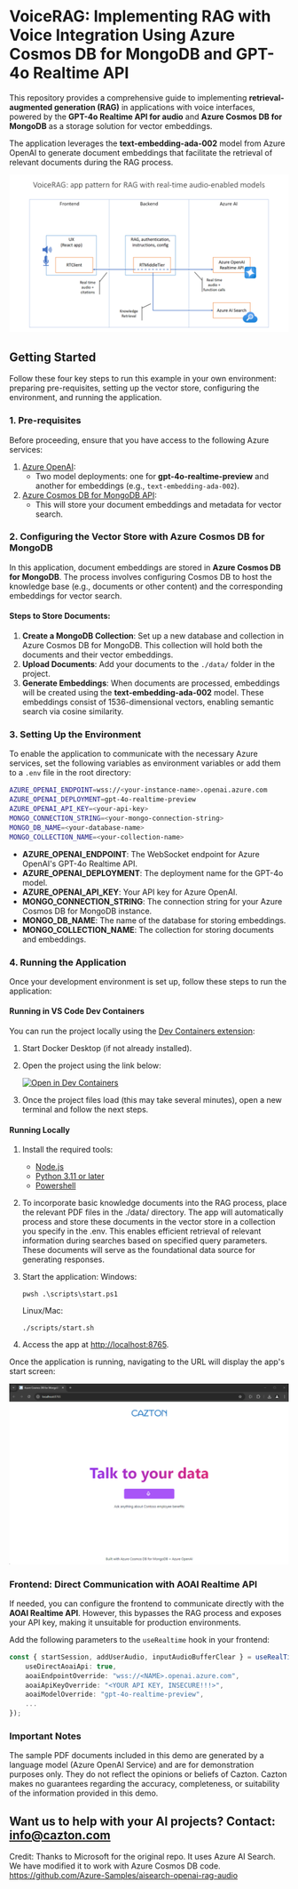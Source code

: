 # VoiceRAG: Implementing RAG with Voice Integration Using Azure Cosmos DB for MongoDB and GPT-4o Realtime API

This repository provides a comprehensive guide to implementing **retrieval-augmented generation (RAG)** in applications with voice interfaces, powered by the **GPT-4o Realtime API for audio** and **Azure Cosmos DB for MongoDB** as a storage solution for vector embeddings.

The application leverages the **text-embedding-ada-002** model from Azure OpenAI to generate document embeddings that facilitate the retrieval of relevant documents during the RAG process.

![RTMTPattern](docs/RTMTPattern.png)

## Getting Started

Follow these four key steps to run this example in your own environment: preparing pre-requisites, setting up the vector store, configuring the environment, and running the application.

### 1. Pre-requisites

Before proceeding, ensure that you have access to the following Azure services:

1. [Azure OpenAI](https://ms.portal.azure.com/#create/Microsoft.CognitiveServicesOpenAI):
    - Two model deployments: one for **gpt-4o-realtime-preview** and another for embeddings (e.g., `text-embedding-ada-002`).
2. [Azure Cosmos DB for MongoDB API](https://ms.portal.azure.com/#create/Microsoft.CosmosDBMongoAPI):
    - This will store your document embeddings and metadata for vector search.

### 2. Configuring the Vector Store with Azure Cosmos DB for MongoDB

In this application, document embeddings are stored in **Azure Cosmos DB for MongoDB**. The process involves configuring Cosmos DB to host the knowledge base (e.g., documents or other content) and the corresponding embeddings for vector search.

#### Steps to Store Documents:

1. **Create a MongoDB Collection**: Set up a new database and collection in Azure Cosmos DB for MongoDB. This collection will hold both the documents and their vector embeddings.
2. **Upload Documents**: Add your documents to the `./data/` folder in the project.
3. **Generate Embeddings**: When documents are processed, embeddings will be created using the **text-embedding-ada-002** model. These embeddings consist of 1536-dimensional vectors, enabling semantic search via cosine similarity.

### 3. Setting Up the Environment

To enable the application to communicate with the necessary Azure services, set the following variables as environment variables or add them to a `.env` file in the root directory:

```bash
AZURE_OPENAI_ENDPOINT=wss://<your-instance-name>.openai.azure.com
AZURE_OPENAI_DEPLOYMENT=gpt-4o-realtime-preview
AZURE_OPENAI_API_KEY=<your-api-key>
MONGO_CONNECTION_STRING=<your-mongo-connection-string>
MONGO_DB_NAME=<your-database-name>
MONGO_COLLECTION_NAME=<your-collection-name>
```

-   **AZURE_OPENAI_ENDPOINT**: The WebSocket endpoint for Azure OpenAI's GPT-4o Realtime API.
-   **AZURE_OPENAI_DEPLOYMENT**: The deployment name for the GPT-4o model.
-   **AZURE_OPENAI_API_KEY**: Your API key for Azure OpenAI.
-   **MONGO_CONNECTION_STRING**: The connection string for your Azure Cosmos DB for MongoDB instance.
-   **MONGO_DB_NAME**: The name of the database for storing embeddings.
-   **MONGO_COLLECTION_NAME**: The collection for storing documents and embeddings.

### 4. Running the Application

Once your development environment is set up, follow these steps to run the application:

#### Running in VS Code Dev Containers

You can run the project locally using the [Dev Containers extension](https://marketplace.visualstudio.com/items?itemName=ms-vscode-remote.remote-containers):

1. Start Docker Desktop (if not already installed).
2. Open the project using the link below:

    [![Open in Dev Containers](https://img.shields.io/static/v1?style=for-the-badge&label=Dev%20Containers&message=Open&color=blue&logo=visualstudiocode)](https://vscode.dev/redirect?url=vscode://ms-vscode-remote.remote-containers/cloneInVolume?url=https://github.com/azure-samples/aisearch-openai-rag-audio)

3. Once the project files load (this may take several minutes), open a new terminal and follow the next steps.

#### Running Locally

1. Install the required tools:

    - [Node.js](https://nodejs.org/en)
    - [Python 3.11 or later](https://www.python.org/downloads/)
    - [Powershell](https://learn.microsoft.com/powershell/scripting/install/installing-powershell)

2. To incorporate basic knowledge documents into the RAG process, place the relevant PDF files in the ./data/ directory. The app will automatically process and store these documents in the vector store in a collection you specify in the .env. This enables efficient retrieval of relevant information during searches based on specified query parameters. These documents will serve as the foundational data source for generating responses.

3. Start the application:
    Windows:
    ```
    pwsh .\scripts\start.ps1
    ```
    Linux/Mac:
    ```
    ./scripts/start.sh
    ```

4. Access the app at [http://localhost:8765](http://localhost:8765).

Once the application is running, navigating to the URL will display the app's start screen:

![App Screenshot](docs/caztontalktoyourdata.png)

### Frontend: Direct Communication with AOAI Realtime API

If needed, you can configure the frontend to communicate directly with the **AOAI Realtime API**. However, this bypasses the RAG process and exposes your API key, making it unsuitable for production environments.

Add the following parameters to the `useRealtime` hook in your frontend:

```typescript
const { startSession, addUserAudio, inputAudioBufferClear } = useRealTime({
    useDirectAoaiApi: true,
    aoaiEndpointOverride: "wss://<NAME>.openai.azure.com",
    aoaiApiKeyOverride: "<YOUR API KEY, INSECURE!!!>",
    aoaiModelOverride: "gpt-4o-realtime-preview",
    ...
});
```

### Important Notes

The sample PDF documents included in this demo are generated by a language model (Azure OpenAI Service) and are for demonstration purposes only. They do not reflect the opinions or beliefs of Cazton. Cazton makes no guarantees regarding the accuracy, completeness, or suitability of the information provided in this demo.

Want us to help with your AI projects? Contact: info@cazton.com
---

Credit: Thanks to Microsoft for the original repo. It uses Azure AI Search. We have modified it to work with Azure Cosmos DB code. 
https://github.com/Azure-Samples/aisearch-openai-rag-audio
